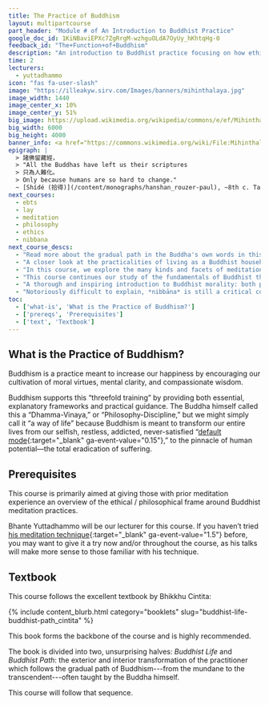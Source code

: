 ```yaml
---
title: The Practice of Buddhism
layout: multipartcourse
part_header: "Module # of An Introduction to Buddhist Practice"
google_doc_id: 1KiNBaviEPXc7ZgRrgM-wzhguOLdA7OyUy_hKhtqHg-0
feedback_id: "The+Function+of+Buddhism"
description: "An introduction to Buddhist practice focusing on how ethics and meditation work together to improve our lives."
time: 2
lecturers:
  - yuttadhammo
icon: "fas fa-user-slash"
image: "https://illeakyw.sirv.com/Images/banners/mihinthalaya.jpg"
image_width: 1440
image_center_x: 10%
image_center_y: 51%
big_image: https://upload.wikimedia.org/wikipedia/commons/e/ef/Mihinthalaya_Buddha_Statue.jpg
big_width: 6000
big_height: 4000
banner_info: <a href="https://commons.wikimedia.org/wiki/File:Mihinthalaya_Buddha_Statue.jpg">Hasitha Senadheera</a>, <a href="https://creativecommons.org/licenses/by-sa/4.0">BY-SA 4.0</a>
epigraph: |
  > 諸佛留藏經，  
  > "All the Buddhas have left us their scriptures  
  > 只為人難化。  
  > Only because humans are so hard to change."  
  ~ [Shídé (拾得)](/content/monographs/hanshan_rouzer-paul), ~8th c. Tang
next_courses:
  - ebts
  - lay
  - meditation
  - philosophy
  - ethics
  - nibbana
next_course_descs:
  - "Read more about the gradual path in the Buddha's own words in this course taught by the one and only Bhikkhu Bodhi."
  - "A closer look at the practicalities of living as a Buddhist householder."
  - "In this course, we explore the many kinds and facets of meditation and learn what makes mindfulness \"right.\""
  - "This course continues our study of the fundamentals of Buddhist thought with an overview of \"Right View\" from the Theravada perspective."
  - "A thorough and inspiring introduction to Buddhist morality: both practical and idealistic."
  - "Notoriously difficult to explain, *nibbāna* is still a critical concept for directing our practice.  In this class, we explore what _can_ be said about the unconditioned element."
toc:
  - ['what-is', 'What is the Practice of Buddhism?']
  - ['prereqs', 'Prerequisites']
  - ['text', 'Textbook']
---
```


<h2 id="what-is">What is the Practice of Buddhism?</h2>

Buddhism is a practice meant to increase our happiness by encouraging our cultivation of moral virtues, mental clarity, and compassionate wisdom.

Buddhism supports this “threefold training” by providing both essential, explanatory frameworks and practical guidance. The Buddha himself called this a “Dhamma-Vinaya,” or “Philosophy-Discipline,” but we might simply call it “a way of life” because Buddhism is meant to transform our entire lives from our selfish, restless, addicted, never-satisfied “[default mode](https://en.wikipedia.org/wiki/Default_mode_network){:target="_blank" ga-event-value="0.15"},” to the pinnacle of human potential—the total eradication of suffering. 


<h2 id="prereqs">Prerequisites</h2>

This course is primarily aimed at giving those with prior meditation experience an overview of the ethical / philosophical frame around Buddhist meditation practices.

Bhante Yuttadhammo will be our lecturer for this course.
If you haven’t tried [his meditation technique](https://www.sirimangalo.org/text/how-to-meditate/){:target="_blank" ga-event-value="1.5"} before, you may want to give it a try now and/or throughout the course, as his talks will make more sense to those familiar with his technique.

<h2 id="text">Textbook</h2>

This course follows the excellent textbook by Bhikkhu Cintita:

{% include content_blurb.html category="booklets" slug="buddhist-life-buddhist-path_cintita" %}

This book forms the backbone of the course and is highly recommended.

The book is divided into two, unsurprising halves: *Buddhist Life* and *Buddhist Path*: the exterior and interior transformation of the practitioner which follows the gradual path of Buddhism---from the mundane to the transcendent---often taught by the Buddha himself.

This course will follow that sequence.
